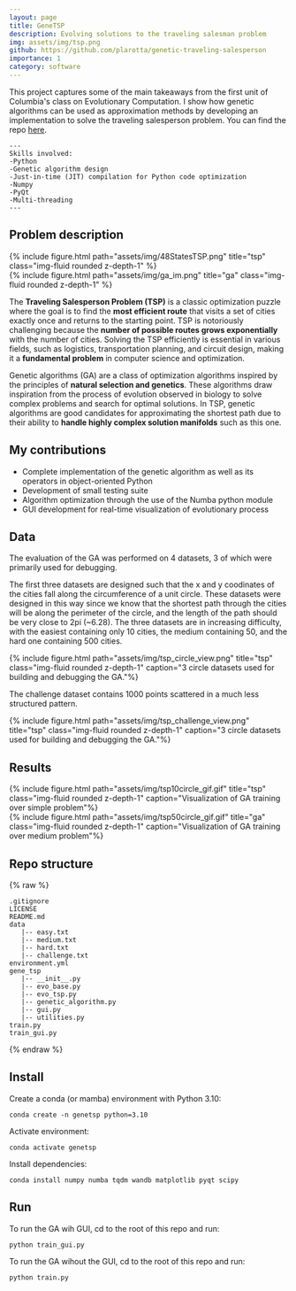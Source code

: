 ```yaml
---
layout: page
title: GeneTSP
description: Evolving solutions to the traveling salesman problem
img: assets/img/tsp.png
github: https://github.com/plarotta/genetic-traveling-salesperson
importance: 1
category: software
---
```


This project captures some of the main takeaways from the first unit of Columbia's class on Evolutionary Computation. I show how genetic algorithms can be used as approximation methods by developing an implementation to solve the traveling salesperson problem. You can find the repo [here](https://github.com/plarotta/genetic-traveling-salesperson).

    ---
    Skills involved:
    -Python
    -Genetic algorithm design
    -Just-in-time (JIT) compilation for Python code optimization
    -Numpy
    -PyQt
    -Multi-threading
    ---

## Problem description

<div class="row">
    <div class="col-sm">
        {% include figure.html path="assets/img/48StatesTSP.png" title="tsp" class="img-fluid rounded z-depth-1" %}
        </div>
        <div class="col-sm">
        {% include figure.html path="assets/img/ga_im.png" title="ga" class="img-fluid rounded z-depth-1" %}
    </div>
</div>

The **Traveling Salesperson Problem (TSP)** is a classic optimization puzzle where the goal is to find the **most efficient route** that visits a set of cities exactly once and returns to the starting point. TSP is notoriously challenging because the **number of possible routes grows exponentially** with the number of cities. Solving the TSP efficiently is essential in various fields, such as logistics, transportation planning, and circuit design, making it a **fundamental problem** in computer science and optimization. 

Genetic algorithms (GA) are a class of optimization algorithms inspired by the principles of **natural selection and genetics**. These algorithms draw inspiration from the process of evolution observed in biology to solve complex problems and search for optimal solutions. In TSP, genetic algorithms are good candidates for approximating the shortest path due to their ability to **handle highly complex solution manifolds** such as this one. 

## My contributions
- Complete implementation of the genetic algorithm as well as its operators in object-oriented Python
- Development of small testing suite 
- Algorithm optimization through the use of the Numba python module
- GUI development for real-time visualization of evolutionary process

## Data 
The evaluation of the GA was performed on 4 datasets, 3 of which were primarily used for debugging. 

The first three datasets are designed such that the x and y coodinates of the cities fall along the circumference of a unit circle. These datasets were designed in this way since we know that the shortest path through the cities will be along the perimeter of the circle, and the length of the path should be very close to 2pi (~6.28). The three datasets are in increasing difficulty, with the easiest containing only 10 cities, the medium containing 50, and the hard one containing 500 cities.


<div class="row">
    <div class="col-sm">
        {% include figure.html path="assets/img/tsp_circle_view.png" title="tsp" class="img-fluid rounded z-depth-1" caption="3 circle datasets used for building and debugging the GA."%}
        </div>
</div>

The challenge dataset contains 1000 points scattered in a much less structured pattern.

<div class="row">
    <div class="col-sm">
        {% include figure.html path="assets/img/tsp_challenge_view.png" title="tsp" class="img-fluid rounded z-depth-1" caption="3 circle datasets used for building and debugging the GA."%}
        </div>
</div>

## Results


<div class="row">
    <div class="col-sm">
        {% include figure.html path="assets/img/tsp10circle_gif.gif" title="tsp" class="img-fluid rounded z-depth-1" caption="Visualization of GA training over simple problem"%}
        </div>
        <div class="col-sm">
        {% include figure.html path="assets/img/tsp50circle_gif.gif" title="ga" class="img-fluid rounded z-depth-1" caption="Visualization of GA training over medium problem"%}
    </div>
</div>

## Repo structure

{% raw %}
```
.gitignore
LICENSE
README.md
data
   |-- easy.txt
   |-- medium.txt
   |-- hard.txt
   |-- challenge.txt
environment.yml
gene_tsp
   |-- __init__.py
   |-- evo_base.py
   |-- evo_tsp.py
   |-- genetic_algorithm.py
   |-- gui.py
   |-- utilities.py
train.py
train_gui.py
```
{% endraw %}
## Install

Create a conda (or mamba) environment with Python 3.10:

```conda create -n genetsp python=3.10```

Activate environment:

```conda activate genetsp```

Install dependencies:

```conda install numpy numba tqdm wandb matplotlib pyqt scipy```

## Run 

To run the GA wih GUI, cd to the root of this repo and run:

```python train_gui.py```

To run the GA wihout the GUI, cd to the root of this repo and run:

```python train.py```


